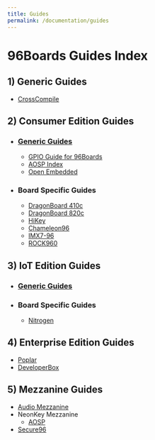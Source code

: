 ```yaml
---
title: Guides
permalink: /documentation/guides
---
```


# 96Boards Guides Index

## 1) Generic Guides
  - [CrossCompile](crosscompile/README.md)

## 2) Consumer Edition Guides
  - ### [Generic Guides](../consumer/guides/README.md)
    - [GPIO Guide for 96Boards](../consumer/guides/mraa/README.md)
    - [AOSP Index](../consumer/guides/aosp-index.md)
    - [Open Embedded](../consumer/guides/open_embedded.md)
  - ### Board Specific Guides
    - [DragonBoard 410c](../consumer/dragonboard410c/guides/README.md)
    - [DragonBoard 820c](../consumer/dragonboard410c/guides/README.md)
    - [HiKey](../consumer/hikey/guides/README.md)                        
    - [Chameleon96](../consumer/chameleon96/guides/README.md)            
    - [IMX7-96](../consumer/imx7-96/guides/README.md)                    
    - [ROCK960](../consumer/rock960/guides/README.md)  

## 3) IoT Edition Guides
   - ### [Generic Guides](../iot/guides/README.md)
   - ### Board Specific Guides
      - [Nitrogen](../iot/nitrogen/guides/README.md)

## 4) Enterprise Edition Guides
   - [Poplar](../enterprise/poplar/guides/README.md)      
   - [DeveloperBox](../enterprise/poplar/guides/README.md)

## 5) Mezzanine Guides
  - [Audio Mezzanine](../mezzanine/audio-mezzanine/Guides/README.md)
  - NeonKey Mezzanine
    - [AOSP](../mezzanine/neonkey/guides/neonkey-aosp-build.md)
  - [Secure96](../mezzanine/secure96/guides/secure96-guide.pdf)
